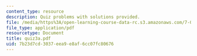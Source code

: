 ```yaml
---
content_type: resource
description: Quiz problems with solutions provided.
file: /media/https%3A/open-learning-course-data-rc.s3.amazonaws.com/7-012-introduction-to-biology-fall-2004/7b23d7cd3037eea9e8af6cc07fc80676_quiz3a.pdf
file_type: application/pdf
resourcetype: Document
title: quiz3a.pdf
uid: 7b23d7cd-3037-eea9-e8af-6cc07fc80676
---
```

